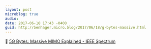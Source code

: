 ```yaml
---
layout: post
microblog: true
audio: 
date: 2017-06-18 17:43 -0400
guid: http://benhager.micro.blog/2017/06/18/g-bytes-massive.html
---
```

📱 [5G Bytes: Massive MIMO Explained - IEEE Spectrum](http://spectrum.ieee.org/video/telecom/wireless/5g-bytes-massive-mimo-explained)
